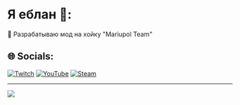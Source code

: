 # Я еблан 👋:
🔭 Разрабатываю мод на хойку "Mariupol Team"

## 🌐 Socials:
[![Twitch](https://img.shields.io/badge/Twitch-%239146FF.svg?logo=Twitch&logoColor=white)](https://twitch.tv/tanihejy) [![YouTube](https://img.shields.io/badge/YouTube-%23FF0000.svg?logo=YouTube&logoColor=white)](https://youtube.com/@tanihejy) [![Steam](https://img.shields.io/badge/Steam-%23FF0000.svg?logo=Steam&logoColor=white)](https://steamcommunity.com/id/tanihejy/)

---
[![](https://visitcount.itsvg.in/api?id=tanihejy&icon=0&color=0)](https://visitcount.itsvg.in)

<!-- Proudly created with GPRM ( https://gprm.itsvg.in ) -->
